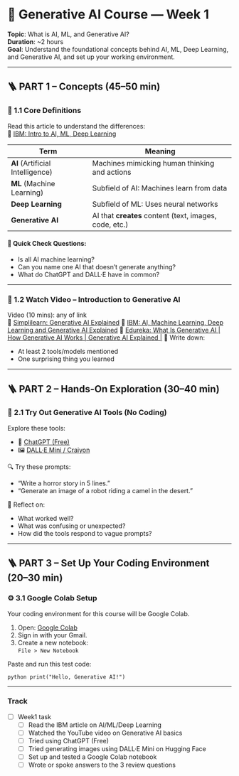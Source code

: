# 🧠 Generative AI Course — Week 1  
**Topic**: What is AI, ML, and Generative AI?  
**Duration**: ~2 hours  
**Goal**: Understand the foundational concepts behind AI, ML, Deep Learning, and Generative AI, and set up your working environment.

---

## 🪜 PART 1 – Concepts (45–50 min)

### 📘 1.1 Core Definitions

Read this article to understand the differences:  
🔗 [IBM: Intro to AI, ML, Deep Learning](https://www.ibm.com/cloud/learn/machine-learning)

| Term             | Meaning                                                                 |
|------------------|-------------------------------------------------------------------------|
| **AI** (Artificial Intelligence) | Machines mimicking human thinking and actions         |
| **ML** (Machine Learning)       | Subfield of AI: Machines learn from data               |
| **Deep Learning**              | Subfield of ML: Uses neural networks                   |
| **Generative AI**              | AI that **creates** content (text, images, code, etc.) |

#### 🧠 Quick Check Questions:
- Is all AI machine learning?
- Can you name one AI that doesn’t generate anything?
- What do ChatGPT and DALL·E have in common?

---

### 🎥 1.2 Watch Video – Introduction to Generative AI

Video (10 mins): any of link   
🔗 [Simplilearn: Generative AI Explained](https://www.youtube.com/watch?v=7LkyouUAEAA)
🔗 [IBM: AI, Machine Learning, Deep Learning and Generative AI Explained](https://www.youtube.com/watch?v=qYNweeDHiyU)
🔗 [Edureka: What Is Generative AI | How Generative AI Works | Generative AI Explained |](https://www.youtube.com/watch?v=mBnqrlLnCCY)
📒 Write down:
- At least 2 tools/models mentioned
- One surprising thing you learned

---

## 🪜 PART 2 – Hands-On Exploration (30–40 min)

### 🧪 2.1 Try Out Generative AI Tools (No Coding)

Explore these tools:

- 💬 [ChatGPT (Free)](https://chat.openai.com/)
- 🖼️ [DALL·E Mini / Craiyon](https://huggingface.co/spaces/dalle-mini/dalle-mini)

🔍 Try these prompts:
- “Write a horror story in 5 lines.”
- “Generate an image of a robot riding a camel in the desert.”

📝 Reflect on:
- What worked well?
- What was confusing or unexpected?
- How did the tools respond to vague prompts?

---

## 🪜 PART 3 – Set Up Your Coding Environment (20–30 min)

### ⚙️ 3.1 Google Colab Setup

Your coding environment for this course will be Google Colab.

1. Open: [Google Colab](https://colab.research.google.com/)
2. Sign in with your Gmail.
3. Create a new notebook:  
   `File > New Notebook`

Paste and run this test code:

`python print("Hello, Generative AI!")`

---

### Track

- [ ] Week1 task
    - [ ] Read the IBM article on AI/ML/Deep Learning
    - [ ] Watched the YouTube video on Generative AI basics
	- [ ] Tried using ChatGPT (Free) 
	- [ ] Tried generating images using DALL·E Mini on Hugging Face
	- [ ] Set up and tested a Google Colab notebook 
	- [ ] Wrote or spoke answers to the 3 review questions
